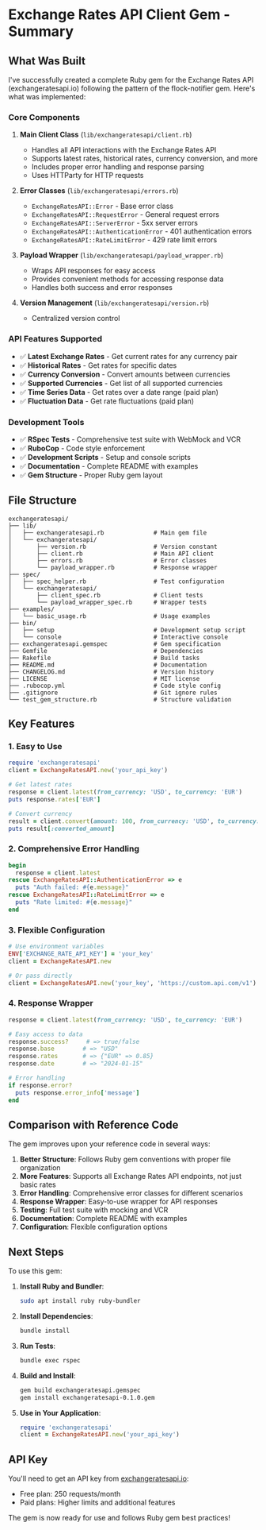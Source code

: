 # Exchange Rates API Client Gem - Summary

## What Was Built

I've successfully created a complete Ruby gem for the Exchange Rates API (exchangeratesapi.io) following the pattern of the flock-notifier gem. Here's what was implemented:

### Core Components

1. **Main Client Class** (`lib/exchangeratesapi/client.rb`)
   - Handles all API interactions with the Exchange Rates API
   - Supports latest rates, historical rates, currency conversion, and more
   - Includes proper error handling and response parsing
   - Uses HTTParty for HTTP requests

2. **Error Classes** (`lib/exchangeratesapi/errors.rb`)
   - `ExchangeRatesAPI::Error` - Base error class
   - `ExchangeRatesAPI::RequestError` - General request errors
   - `ExchangeRatesAPI::ServerError` - 5xx server errors
   - `ExchangeRatesAPI::AuthenticationError` - 401 authentication errors
   - `ExchangeRatesAPI::RateLimitError` - 429 rate limit errors

3. **Payload Wrapper** (`lib/exchangeratesapi/payload_wrapper.rb`)
   - Wraps API responses for easy access
   - Provides convenient methods for accessing response data
   - Handles both success and error responses

4. **Version Management** (`lib/exchangeratesapi/version.rb`)
   - Centralized version control

### API Features Supported

- ✅ **Latest Exchange Rates** - Get current rates for any currency pair
- ✅ **Historical Rates** - Get rates for specific dates
- ✅ **Currency Conversion** - Convert amounts between currencies
- ✅ **Supported Currencies** - Get list of all supported currencies
- ✅ **Time Series Data** - Get rates over a date range (paid plan)
- ✅ **Fluctuation Data** - Get rate fluctuations (paid plan)

### Development Tools

- ✅ **RSpec Tests** - Comprehensive test suite with WebMock and VCR
- ✅ **RuboCop** - Code style enforcement
- ✅ **Development Scripts** - Setup and console scripts
- ✅ **Documentation** - Complete README with examples
- ✅ **Gem Structure** - Proper Ruby gem layout

## File Structure

```
exchangeratesapi/
├── lib/
│   ├── exchangeratesapi.rb              # Main gem file
│   └── exchangeratesapi/
│       ├── version.rb                   # Version constant
│       ├── client.rb                    # Main API client
│       ├── errors.rb                    # Error classes
│       └── payload_wrapper.rb           # Response wrapper
├── spec/
│   ├── spec_helper.rb                   # Test configuration
│   └── exchangeratesapi/
│       ├── client_spec.rb               # Client tests
│       └── payload_wrapper_spec.rb      # Wrapper tests
├── examples/
│   └── basic_usage.rb                   # Usage examples
├── bin/
│   ├── setup                            # Development setup script
│   └── console                          # Interactive console
├── exchangeratesapi.gemspec             # Gem specification
├── Gemfile                              # Dependencies
├── Rakefile                             # Build tasks
├── README.md                            # Documentation
├── CHANGELOG.md                         # Version history
├── LICENSE                              # MIT license
├── .rubocop.yml                         # Code style config
├── .gitignore                           # Git ignore rules
└── test_gem_structure.rb                # Structure validation
```

## Key Features

### 1. Easy to Use
```ruby
require 'exchangeratesapi'
client = ExchangeRatesAPI.new('your_api_key')

# Get latest rates
response = client.latest(from_currency: 'USD', to_currency: 'EUR')
puts response.rates['EUR']

# Convert currency
result = client.convert(amount: 100, from_currency: 'USD', to_currency: 'EUR')
puts result[:converted_amount]
```

### 2. Comprehensive Error Handling
```ruby
begin
  response = client.latest
rescue ExchangeRatesAPI::AuthenticationError => e
  puts "Auth failed: #{e.message}"
rescue ExchangeRatesAPI::RateLimitError => e
  puts "Rate limited: #{e.message}"
end
```

### 3. Flexible Configuration
```ruby
# Use environment variables
ENV['EXCHANGE_RATE_API_KEY'] = 'your_key'
client = ExchangeRatesAPI.new

# Or pass directly
client = ExchangeRatesAPI.new('your_key', 'https://custom.api.com/v1')
```

### 4. Response Wrapper
```ruby
response = client.latest(from_currency: 'USD', to_currency: 'EUR')

# Easy access to data
response.success?     # => true/false
response.base        # => "USD"
response.rates       # => {"EUR" => 0.85}
response.date        # => "2024-01-15"

# Error handling
if response.error?
  puts response.error_info['message']
end
```

## Comparison with Reference Code

The gem improves upon your reference code in several ways:

1. **Better Structure**: Follows Ruby gem conventions with proper file organization
2. **More Features**: Supports all Exchange Rates API endpoints, not just basic rates
3. **Error Handling**: Comprehensive error classes for different scenarios
4. **Response Wrapper**: Easy-to-use wrapper for API responses
5. **Testing**: Full test suite with mocking and VCR
6. **Documentation**: Complete README with examples
7. **Configuration**: Flexible configuration options

## Next Steps

To use this gem:

1. **Install Ruby and Bundler**:
   ```bash
   sudo apt install ruby ruby-bundler
   ```

2. **Install Dependencies**:
   ```bash
   bundle install
   ```

3. **Run Tests**:
   ```bash
   bundle exec rspec
   ```

4. **Build and Install**:
   ```bash
   gem build exchangeratesapi.gemspec
   gem install exchangeratesapi-0.1.0.gem
   ```

5. **Use in Your Application**:
   ```ruby
   require 'exchangeratesapi'
   client = ExchangeRatesAPI.new('your_api_key')
   ```

## API Key

You'll need to get an API key from [exchangeratesapi.io](https://exchangeratesapi.io/):
- Free plan: 250 requests/month
- Paid plans: Higher limits and additional features

The gem is now ready for use and follows Ruby gem best practices! 